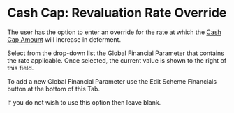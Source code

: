 # Cash Cap: Revaluation Rate Override

The user has the option to enter an override for the rate at which the
[Cash Cap Amount](deferreds_basis+percentcashcap.md) will increase in
deferment.

Select from the drop-down list the Global Financial Parameter that
contains the rate applicable. Once selected, the current value is shown
to the right of this field.

To add a new Global Financial Parameter use the Edit Scheme Financials
button at the bottom of this Tab.

If you do not wish to use this option then leave blank.
